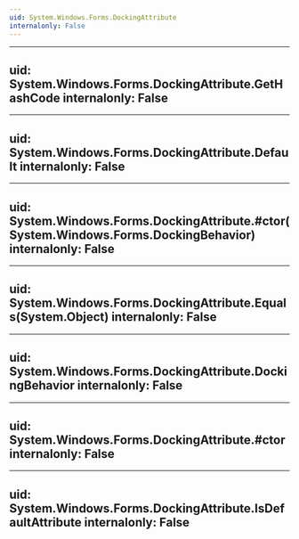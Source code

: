 ```yaml
---
uid: System.Windows.Forms.DockingAttribute
internalonly: False
---
```


---
uid: System.Windows.Forms.DockingAttribute.GetHashCode
internalonly: False
---

---
uid: System.Windows.Forms.DockingAttribute.Default
internalonly: False
---

---
uid: System.Windows.Forms.DockingAttribute.#ctor(System.Windows.Forms.DockingBehavior)
internalonly: False
---

---
uid: System.Windows.Forms.DockingAttribute.Equals(System.Object)
internalonly: False
---

---
uid: System.Windows.Forms.DockingAttribute.DockingBehavior
internalonly: False
---

---
uid: System.Windows.Forms.DockingAttribute.#ctor
internalonly: False
---

---
uid: System.Windows.Forms.DockingAttribute.IsDefaultAttribute
internalonly: False
---
